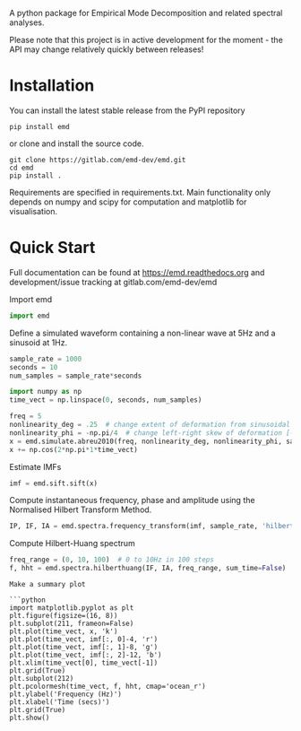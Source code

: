 A python package for Empirical Mode Decomposition and related spectral analyses.

Please note that this project is in active development for the moment - the API may change relatively quickly between releases!

# Installation

You can install the latest stable release from the PyPI repository

```
pip install emd
```

or clone and install the source code.

```
git clone https://gitlab.com/emd-dev/emd.git
cd emd
pip install .
```

Requirements are specified in requirements.txt. Main functionality only depends
on numpy and scipy for computation and matplotlib for visualisation.

# Quick Start

Full documentation can be found at https://emd.readthedocs.org and development/issue tracking at gitlab.com/emd-dev/emd

Import emd

```python
import emd
```

Define a simulated waveform containing a non-linear wave at 5Hz and a sinusoid at 1Hz.

```python
sample_rate = 1000
seconds = 10
num_samples = sample_rate*seconds

import numpy as np
time_vect = np.linspace(0, seconds, num_samples)

freq = 5
nonlinearity_deg = .25  # change extent of deformation from sinusoidal shape [-1 to 1]
nonlinearity_phi = -np.pi/4  # change left-right skew of deformation [-pi to pi]
x = emd.simulate.abreu2010(freq, nonlinearity_deg, nonlinearity_phi, sample_rate, seconds)
x += np.cos(2*np.pi*1*time_vect)
```

Estimate IMFs

```python
imf = emd.sift.sift(x)
```

Compute instantaneous frequency, phase and amplitude using the Normalised Hilbert Transform Method.

```python
IP, IF, IA = emd.spectra.frequency_transform(imf, sample_rate, 'hilbert')
```
Compute Hilbert-Huang spectrum

```python
freq_range = (0, 10, 100)  # 0 to 10Hz in 100 steps
f, hht = emd.spectra.hilberthuang(IF, IA, freq_range, sum_time=False)
```
```
Make a summary plot

```python
import matplotlib.pyplot as plt
plt.figure(figsize=(16, 8))
plt.subplot(211, frameon=False)
plt.plot(time_vect, x, 'k')
plt.plot(time_vect, imf[:, 0]-4, 'r')
plt.plot(time_vect, imf[:, 1]-8, 'g')
plt.plot(time_vect, imf[:, 2]-12, 'b')
plt.xlim(time_vect[0], time_vect[-1])
plt.grid(True)
plt.subplot(212)
plt.pcolormesh(time_vect, f, hht, cmap='ocean_r')
plt.ylabel('Frequency (Hz)')
plt.xlabel('Time (secs)')
plt.grid(True)
plt.show()
```
